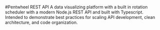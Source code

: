#Pentwheel REST API
A data visualizing platform with a built in rotation scheduler with a modern Node.js REST API and built with Typescript. Intended to demonstrate best practices for scaling API development, clean architecture, and code organization.

